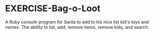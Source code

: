 # EXERCISE-Bag-o-Loot

A Ruby console program for Santa to add to his nice list kid's toys and names. The ability to list, add, remove items, remove kids, and search.
